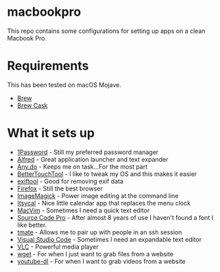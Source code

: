 # macbookpro
This repo contains some configurations for setting up apps on a clean Macbook Pro.

# Requirements
This has been tested on macOS Mojave.
* [Brew](https://brew.sh/)
* [Brew Cask](https://github.com/Homebrew/homebrew-cask)

# What it sets up
* [1Password](https://1password.com/) - Still my preferred password manager
* [Alfred](https://www.alfredapp.com/) - Great application launcher and text expander
* [Any.do](https://www.any.do/) - Keeps me on task...For the most part
* [BetterTouchTool](https://folivora.ai/) - I like to tweak my OS and this makes it easier
* [exiftool](https://exiftool.org/) - Good for removing exif data
* [Firefox](https://www.mozilla.org/en-US/firefox/) - Still the best browser
* [ImageMagick](https://imagemagick.org/index.php) - Power image editing at the command line
* [Itsycal](https://www.mowglii.com/itsycal/) - Nice little calendar app that replaces the menu clock
* [MacVim](https://macvim-dev.github.io/macvim/) - Sometimes I need a quick text editor
* [Source Code Pro](https://github.com/adobe-fonts/source-code-pro) - After almost 8 years of use I haven't found a font I like better.
* [tmate](https://tmate.io/) - Allows me to pair up with people in an ssh session
* [Visual Studio Code](https://code.visualstudio.com/) - Sometimes I need an expandable text editor
* [VLC](https://www.videolan.org/vlc/index.html) - Powerful media player
* [wget](https://www.gnu.org/software/wget/) - For when I just want to grab files from a website
* [youtube-dl](https://ytdl-org.github.io/youtube-dl/index.html) - For when I want to grab videos from a website


